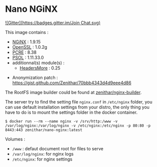# Nano NGiNX 

[![Gitter](https://badges.gitter.im/Join Chat.svg)](https://gitter.im/Zenithar/nano-nginx?utm_source=badge&utm_medium=badge&utm_campaign=pr-badge&utm_content=badge)

This image contains :

* [NGiNX](http://nginx.org) : 1.9.15
* [OpenSSL](https://www.openssl.org) : 1.0.2g
* [PCRE](http://www.pcre.org) : 8.38
* [PSOL](https://github.com/pagespeed/ngx_pagespeed) : 1.11.33.0
* additionnal(s) module(s) :
  * [HeadersMore](http://wiki.nginx.org/HttpHeadersMoreModule) : 0.25
+ Anonymization patch : https://gist.github.com/Zenithar/70bbb4343d4d9eee4d86

The RootFS image builder could be found at [zenithar/nginx-builder](https://github.com/Zenithar/dockerfiles/tree/master/nginx-builder).

The server try to find the setting file `nginx.conf` in `/etc/nginx` folder, you can use default installation settings from your distro, the only thing you have to do is to mount the settings folder in the docker container.

```
$ docker run --rm --name nginx -v /srv/http:/www -v /var/log/nginx:/var/log/nginx -v /etc/nginx:/etc/nginx -p 80:80 -p 8443:443 zenithar/nano-nginx:latest
```

Volumes :

 * `/www` : defaut document root for files to serve
 * `/var/log/nginx`: for nginx logs
 * `/etc/nginx`: for nginx settings
